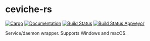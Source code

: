 # ceviche-rs

[![Cargo](https://img.shields.io/crates/v/ceviche.svg)](https://crates.io/crates/ceviche)
[![Documentation](https://docs.rs/ceviche/badge.svg)](https://docs.rs/ceviche)
[![Build Status](https://api.travis-ci.org/Devolutions/ceviche-rs.svg?branch=master)](https://travis-ci.org/Devolutions/ceviche-rs)
[![Build Status Appveyor](https://ci.appveyor.com/api/projects/status/qhnntidua2kh041h?svg=true)](https://ci.appveyor.com/project/ekse/ceviche-rs)

Service/daemon wrapper. Supports Windows and macOS.
